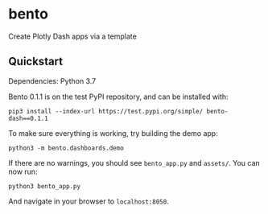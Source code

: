 # bento
Create Plotly Dash apps via a template

## Quickstart

Dependencies: Python 3.7

Bento 0.1.1 is on the test PyPI repository, and can be installed with:

`pip3 install --index-url https://test.pypi.org/simple/ bento-dash==0.1.1`

To make sure everything is working, try building the demo app:

`python3 -m bento.dashboards.demo`

If there are no warnings, you should see `bento_app.py` and `assets/`.
You can now run:

`python3 bento_app.py`

And navigate in your browser to `localhost:8050`.
